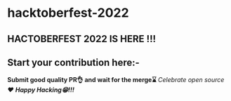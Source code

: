 # hacktoberfest-2022
## HACTOBERFEST 2022 IS HERE !!!
## Start  your contribution here:-
**Submit good quality PR👌 and wait for the merge⌛** 
_Celebrate open source❤️_
***Happy Hacking😁!!!*** 

